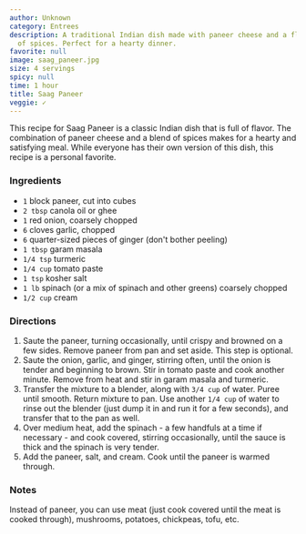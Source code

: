 ```yaml
---
author: Unknown
category: Entrees
description: A traditional Indian dish made with paneer cheese and a flavorful blend
  of spices. Perfect for a hearty dinner.
favorite: null
image: saag_paneer.jpg
size: 4 servings
spicy: null
time: 1 hour
title: Saag Paneer
veggie: ✓
---
```

This recipe for Saag Paneer is a classic Indian dish that is full of flavor. The combination of paneer cheese and a blend of spices makes for a hearty and satisfying meal. While everyone has their own version of this dish, this recipe is a personal favorite.

### Ingredients

* `1` block paneer, cut into cubes
* `2 tbsp` canola oil or ghee
* `1` red onion, coarsely chopped
* `6` cloves garlic, chopped
* `6` quarter-sized pieces of ginger (don't bother peeling)
* `1 tbsp` garam masala
* `1/4 tsp` turmeric
* `1/4 cup` tomato paste
* `1 tsp` kosher salt
* `1 lb` spinach (or a mix of spinach and other greens) coarsely chopped
* `1/2 cup` cream

### Directions

1. Saute the paneer, turning occasionally, until crispy and browned on a few sides. Remove paneer from pan and set aside. This step is optional.
2. Saute the onion, garlic, and ginger, stirring often, until the onion is tender and beginning to brown. Stir in tomato paste and cook another minute. Remove from heat and stir in garam masala and turmeric.
3. Transfer the mixture to a blender, along with `3/4 cup` of water. Puree until smooth. Return mixture to pan. Use another `1/4 cup` of water to rinse out the blender (just dump it in and run it for a few seconds), and transfer that to the pan as well.
4. Over medium heat, add the spinach - a few handfuls at a time if necessary - and cook covered, stirring occasionally, until the sauce is thick and the spinach is very tender.
5. Add the paneer, salt, and cream. Cook until the paneer is warmed through.

### Notes

Instead of paneer, you can use meat (just cook covered until the meat is cooked through), mushrooms, potatoes, chickpeas, tofu, etc.
